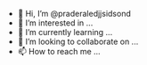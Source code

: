 - 👋 Hi, I’m @praderaledjjsidsond
- 👀 I’m interested in ...
- 🌱 I’m currently learning ...
- 💞️ I’m looking to collaborate on ...
- 📫 How to reach me ...

<!---
praderaledjjsidsond/praderaledjjsidsond is a ✨ special ✨ repository because its `README.md` (this file) appears on your GitHub profile.
You can click the Preview link to take a look at your changes.
--->
